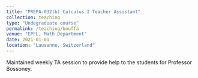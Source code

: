 ```yaml
---
title: "PREPA-032(b) Calculus I Teacher Assistant"
collection: teaching
type: "Undegraduate course"
permalink: /teaching/bouffa
venue: "EPFL, Math Department"
date: 2021-01-01
location: "Lausanne, Switzerland"
---
```


Maintained weekly TA session to provide help to the students for Professor Bossoney.